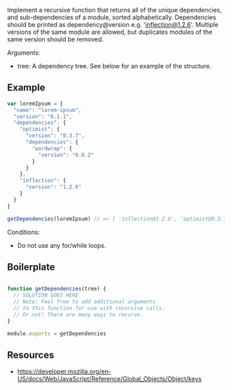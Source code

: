 Implement a recursive function that returns all of the unique dependencies, and sub-dependencies of a module, sorted alphabetically. Dependencies should be printed as dependency@version e.g. 'inflection@1.2.6'. Multiple versions of the same module are allowed, but duplicates modules of the same version should be removed.

Arguments:

* tree: A dependency tree. See below for an example of the structure. 

## Example

```js
var loremIpsum = {
  "name": "lorem-ipsum", 
  "version": "0.1.1",
  "dependencies": {
    "optimist": {
      "version": "0.3.7",
      "dependencies": {
        "wordwrap": {
          "version": "0.0.2"
        }
      }
    },
    "inflection": {
      "version": "1.2.6"
    }
  }
}

getDependencies(loremIpsum) // => [ 'inflection@1.2.6', 'optimist@0.3.7', 'wordwrap@0.0.2' ]

```

Conditions:

* Do not use any for/while loops.


## Boilerplate

```js

function getDependencies(tree) {
  // SOLUTION GOES HERE
  // Note: Feel free to add additional arguments
  // to this function for use with recursive calls.
  // Or not! There are many ways to recurse.
}

module.exports = getDependencies

```


## Resources

* https://developer.mozilla.org/en-US/docs/Web/JavaScript/Reference/Global_Objects/Object/keys
